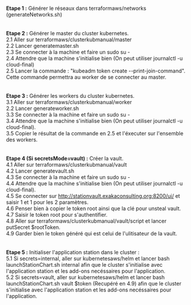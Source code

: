 <br><b>Etape 1 :</b> Générer le réseaux dans terraformaws/networks (generateNetworks.sh)<br/><br/>
<br><b>Etape 2 :</b> Générer le master du cluster kubernetes.<br/>
    2.1 Aller sur terraformaws/clusterkubmanual/master<br/>
    2.2 Lancer generatemaster.sh<br/>
    2.3 Se connecter à la machine et faire un sudo su -<br/>
    2.4 Attendre que la machine s'initialise bien (On peut utiliser journalctl -u cloud-final)<br/>
    2.5 Lancer la commande : "kubeadm token create --print-join-command". Cette commande permettra au worker de se connecter au master.<br/><br/>
<br><b>Etape 3 :</b> Générer les workers du cluster kubernetes.<br/>
    3.1 Aller sur terraformaws/clusterkubmanual/worker<br/>
    2.2 Lancer generateworker.sh<br/>
    3.3 Se connecter à la machine et faire un sudo su -<br/>
    3.4 Attendre que la machine s'initialise bien (On peut utiliser journalctl -u cloud-final).<br/>
    3.5 Copier le résultat de la commande en 2.5 et l'éxecuter sur l'ensemble des workers.<br/><br/>
<br><b>Etape 4 (Si secretsMode=vault) :</b> Créer la vault.<br/>
    4.1 Aller sur terraformaws/clusterkubmanual/vault<br/>
    4.2 Lancer generatevault.sh<br/>
    4.3 Se connecter à la machine et faire un sudo su -<br/>
    4.4 Attendre que la machine s'initialise bien (On peut utiliser journalctl -u cloud-final).<br/>
    4.5 Se connecter sur http://stationvault.exakaconsulting.org:8200/ui/ et saisir 1 et 1 pour les 2 paramètres.<br/>
    4.6 Penser bien à copier le token root ainsi que la clé pour unsteal vault.<br/>
    4.7 Saisir le token root pour s'authentifier.<br/>
    4.8 Aller sur terraformaws/clusterkubmanual/vault/script et lancer putSecret $rootToken.<br/>
    4.9 Garder bien le token généré qui est celui de l'ulitisateur de la vault.<br/><br/>
<br><b>Etape 5 :</b> Initialiser l'application station dans le cluster : <br/>
    5.1 Si secrets=internal, aller sur kubernetesaws/helm et lancer bash launchStationChart.sh internal afin que le cluster s'initialise avec l'application station et les add-ons necéssaires pour l'application.<br/>
    5.2 Si secrets=vault, aller sur kubernetesaws/helm et lancer bash launchStationChart.sh vault $token (Recupéré en 4.9) afin que le cluster s'initialise avec l'application station et les add-ons necéssaires pour l'application.<br/>
